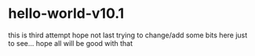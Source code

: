 # hello-world-v10.1

this is third attempt 
hope not last 
trying to change/add some bits here just to see...
hope all will be good with that
